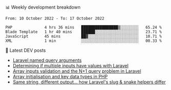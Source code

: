 📊 Weekly development breakdown
<!--START_SECTION:waka-->

```text
From: 10 October 2022 - To: 17 October 2022

PHP              4 hrs 36 mins   ████████████████▒░░░░░░░░   65.24 %
Blade Template   1 hr 40 mins    ██████░░░░░░░░░░░░░░░░░░░   23.71 %
JavaScript       45 mins         ██▓░░░░░░░░░░░░░░░░░░░░░░   10.71 %
XML              1 min           ░░░░░░░░░░░░░░░░░░░░░░░░░   00.33 %
```

<!--END_SECTION:waka-->

📕 Latest DEV posts
<!-- BLOG-POST-LIST:START -->
- [Laravel named query arguments](https://dev.to/michaelvickersuk/laravel-named-query-arguments-28kd)
- [Determining if multiple inputs have values with Laravel](https://dev.to/michaelvickersuk/determining-if-multiple-inputs-have-values-with-laravel-km6)
- [Array inputs validation and the N+1 query problem in Laravel](https://dev.to/michaelvickersuk/array-inputs-validation-and-the-n1-query-problem-in-laravel-2agb)
- [Array initialisation and key data types in PHP](https://dev.to/michaelvickersuk/array-initialisation-and-key-data-types-in-php-1e5b)
- [Same string, different output... how Laravel&#39;s slug &amp; snake helpers differ](https://dev.to/michaelvickersuk/same-string-different-output-how-laravels-slug-snake-helpers-differ-1ccj)
<!-- BLOG-POST-LIST:END -->
